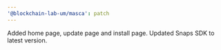 ```yaml
---
'@blockchain-lab-um/masca': patch
---
```


Added home page, update page and install page. Updated Snaps SDK to latest version.
